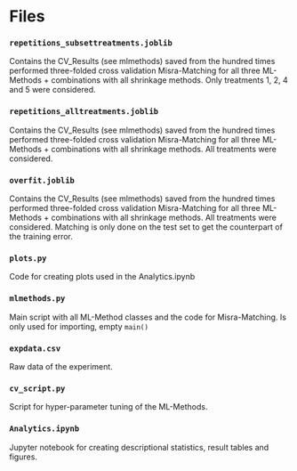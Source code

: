 # Files
### `repetitions_subsettreatments.joblib`
Contains the CV_Results (see mlmethods) saved from the hundred times performed three-folded cross validation Misra-Matching for all three ML-Methods + combinations with all shrinkage methods. Only treatments 1, 2, 4 and 5 were considered.

### `repetitions_alltreatments.joblib`
Contains the CV_Results (see mlmethods) saved from the hundred times performed three-folded cross validation Misra-Matching for all three ML-Methods + combinations with all shrinkage methods. All treatments were considered.

### `overfit.joblib`
Contains the CV_Results (see mlmethods) saved from the hundred times performed three-folded cross validation Misra-Matching for all three ML-Methods + combinations with all shrinkage methods. All treatments were considered. Matching is only done on the test set to get the counterpart of the training error.

### `plots.py`
Code for creating plots used in the Analytics.ipynb

### `mlmethods.py`
Main script with all ML-Method classes and the code for Misra-Matching. Is only used for importing, empty `main()`

### `expdata.csv`
Raw data of the experiment.

### `cv_script.py`
Script for hyper-parameter tuning of the ML-Methods.

### `Analytics.ipynb`
Jupyter notebook for creating descriptional statistics, result tables and figures.

